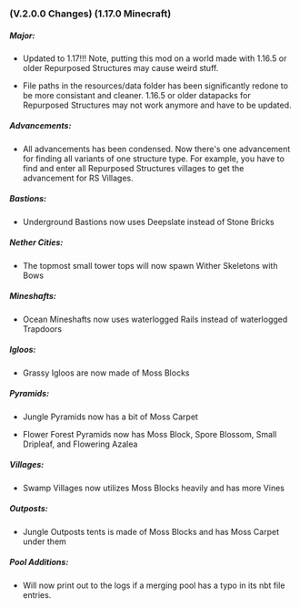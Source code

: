 ### **(V.2.0.0 Changes) (1.17.0 Minecraft)**

##### Major:
* Updated to 1.17!!! Note, putting this mod on a world made with 1.16.5 or older Repurposed Structures may cause weird stuff.

* File paths in the resources/data folder has been significantly redone to be more consistant and cleaner. 
  1.16.5 or older datapacks for Repurposed Structures may not work anymore and have to be updated.

##### Advancements:
* All advancements has been condensed. Now there's one advancement for finding all variants of one structure type. 
  For example, you have to find and enter all Repurposed Structures villages to get the advancement for RS Villages.

##### Bastions:
* Underground Bastions now uses Deepslate instead of Stone Bricks

##### Nether Cities:
* The topmost small tower tops will now spawn Wither Skeletons with Bows

##### Mineshafts:
* Ocean Mineshafts now uses waterlogged Rails instead of waterlogged Trapdoors

##### Igloos:
* Grassy Igloos are now made of Moss Blocks

##### Pyramids:
* Jungle Pyramids now has a bit of Moss Carpet
  
* Flower Forest Pyramids now has Moss Block, Spore Blossom, Small Dripleaf, and Flowering Azalea

##### Villages:
* Swamp Villages now utilizes Moss Blocks heavily and has more Vines

##### Outposts:
* Jungle Outposts tents is made of Moss Blocks and has Moss Carpet under them

##### Pool Additions:
* Will now print out to the logs if a merging pool has a typo in its nbt file entries.